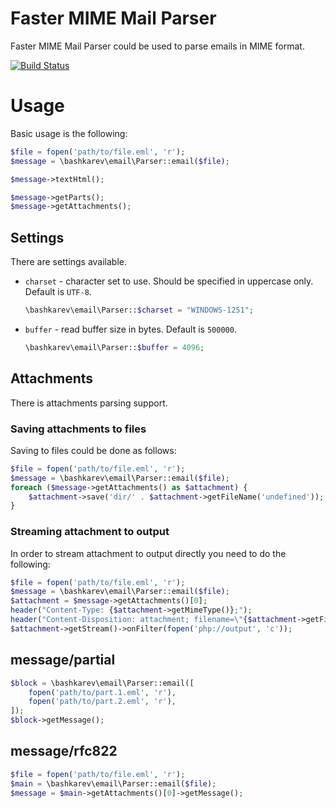 Faster MIME Mail Parser
=======================

Faster MIME Mail Parser could be used to parse emails in MIME format.
 
[![Build Status](https://travis-ci.org/bashkarev/email.svg?branch=master)](https://travis-ci.org/bashkarev/email)

# Usage

Basic usage is the following:

```php
$file = fopen('path/to/file.eml', 'r');
$message = \bashkarev\email\Parser::email($file);

$message->textHtml();

$message->getParts();
$message->getAttachments();
```

## Settings

There are settings available. 

- `charset` - character set to use. Should be specified in uppercase only.
  Default is `UTF-8`.

  ```php
  \bashkarev\email\Parser::$charset = "WINDOWS-1251";
  ```

- `buffer` - read buffer size in bytes. Default is `500000`.

  ```php
  \bashkarev\email\Parser::$buffer = 4096;
  ```

## Attachments

There is attachments parsing support.

### Saving attachments to files

Saving to files could be done as follows:

```php
$file = fopen('path/to/file.eml', 'r');
$message = \bashkarev\email\Parser::email($file);
foreach ($message->getAttachments() as $attachment) {
    $attachment->save('dir/' . $attachment->getFileName('undefined'));
}
```

### Streaming attachment to output

In order to stream attachment to output directly you need to do the following:

```php
$file = fopen('path/to/file.eml', 'r');
$message = \bashkarev\email\Parser::email($file);
$attachment = $message->getAttachments()[0];
header("Content-Type: {$attachment->getMimeType()};");
header("Content-Disposition: attachment; filename=\"{$attachment->getFileName('undefined')}\"");
$attachment->getStream()->onFilter(fopen('php://output', 'c'));
```

## message/partial

```php
$block = \bashkarev\email\Parser::email([
    fopen('path/to/part.1.eml', 'r'),
    fopen('path/to/part.2.eml', 'r'),
]);
$block->getMessage();
```

## message/rfc822

```php
$file = fopen('path/to/file.eml', 'r');
$main = \bashkarev\email\Parser::email($file);
$message = $main->getAttachments()[0]->getMessage();
```
